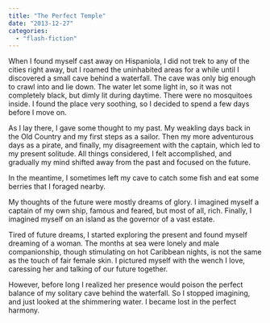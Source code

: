 ```yaml
---
title: "The Perfect Temple"
date: "2013-12-27"
categories: 
  - "flash-fiction"
---
```


When I found myself cast away on Hispaniola, I did not trek to any of the cities right away, but I roamed the uninhabited areas for a while until I discovered a small cave behind a waterfall. The cave was only big enough to crawl into and lie down. The water let some light in, so it was not completely black, but dimly lit during daytime. There were no mosquitoes inside. I found the place very soothing, so I decided to spend a few days before I move on.

As I lay there, I gave some thought to my past. My weakling days back in the Old Country and my first steps as a sailor. Then my more adventurous days as a pirate, and finally, my disagreement with the captain, which led to my present solitude. All things considered, I felt accomplished, and gradually my mind shifted away from the past and focused on the future.

In the meantime, I sometimes left my cave to catch some fish and eat some berries that I foraged nearby.

My thoughts of the future were mostly dreams of glory. I imagined myself a captain of my own ship, famous and feared, but most of all, rich. Finally, I imagined myself on an island as the governor of a vast estate.

Tired of future dreams, I started exploring the present and found myself dreaming of a woman. The months at sea were lonely and male companionship, though stimulating on hot Caribbean nights, is not the same as the touch of fair female skin. I pictured myself with the wench I love, caressing her and talking of our future together.

However, before long I realized her presence would poison the perfect balance of my solitary cave behind the waterfall. So I stopped imagining, and just looked at the shimmering water. I became lost in the perfect harmony.
